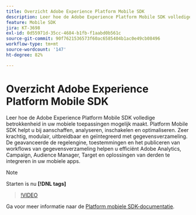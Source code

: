 ```yaml
---
title: Overzicht Adobe Experience Platform Mobile SDK
description: Leer hoe de Adobe Experience Platform Mobile SDK volledige betrokkenheid in uw mobiele toepassingen mogelijk maakt. Platform Mobile SDK helpt u bij aanschaffen, analyseren, inschakelen en optimaliseren. Zeer krachtig, modulair, uitbreidbaar en geïntegreerd met gegevensverzameling. De geavanceerde de regelengine, toestemmingen en het publiceren van workflows van gegevensverzameling helpen u efficiënt Adobe Analytics, Campaign, Audience Manager, Target en oplossingen van derden te integreren in uw mobiele apps.
feature: Mobile SDK
jira: KT-3698
exl-id: 0d55971d-35cc-4684-b1fb-f1aabd0b561c
source-git-commit: 90f7621536573f60ac6585404b1ac0e49cb08496
workflow-type: tm+mt
source-wordcount: '147'
ht-degree: 82%

---
```


# Overzicht Adobe Experience Platform Mobile SDK

Leer hoe de Adobe Experience Platform Mobile SDK volledige betrokkenheid in uw mobiele toepassingen mogelijk maakt. Platform Mobile SDK helpt u bij aanschaffen, analyseren, inschakelen en optimaliseren. Zeer krachtig, modulair, uitbreidbaar en geïntegreerd met gegevensverzameling. De geavanceerde de regelengine, toestemmingen en het publiceren van workflows van gegevensverzameling helpen u efficiënt Adobe Analytics, Campaign, Audience Manager, Target en oplossingen van derden te integreren in uw mobiele apps.

>[!NOTE]
>
> Starten is nu **[!DNL tags]**

>[!VIDEO](https://video.tv.adobe.com/v/28948?quality=12&learn=on)

Ga voor meer informatie naar de [Platform mobiele SDK-documentatie](https://developer.adobe.com/client-sdks/documentation/).
